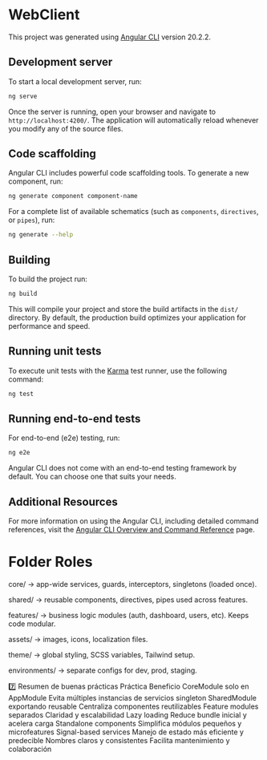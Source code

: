 # WebClient

This project was generated using [Angular CLI](https://github.com/angular/angular-cli) version 20.2.2.

## Development server

To start a local development server, run:

```bash
ng serve
```

Once the server is running, open your browser and navigate to `http://localhost:4200/`. The application will automatically reload whenever you modify any of the source files.

## Code scaffolding

Angular CLI includes powerful code scaffolding tools. To generate a new component, run:

```bash
ng generate component component-name
```

For a complete list of available schematics (such as `components`, `directives`, or `pipes`), run:

```bash
ng generate --help
```

## Building

To build the project run:

```bash
ng build
```

This will compile your project and store the build artifacts in the `dist/` directory. By default, the production build optimizes your application for performance and speed.

## Running unit tests

To execute unit tests with the [Karma](https://karma-runner.github.io) test runner, use the following command:

```bash
ng test
```

## Running end-to-end tests

For end-to-end (e2e) testing, run:

```bash
ng e2e
```

Angular CLI does not come with an end-to-end testing framework by default. You can choose one that suits your needs.

## Additional Resources

For more information on using the Angular CLI, including detailed command references, visit the [Angular CLI Overview and Command Reference](https://angular.dev/tools/cli) page.

# Folder Roles

core/ → app-wide services, guards, interceptors, singletons (loaded once).

shared/ → reusable components, directives, pipes used across features.

features/ → business logic modules (auth, dashboard, users, etc). Keeps code modular.

assets/ → images, icons, localization files.

theme/ → global styling, SCSS variables, Tailwind setup.

environments/ → separate configs for dev, prod, staging.


7️⃣ Resumen de buenas prácticas
Práctica	Beneficio
CoreModule solo en AppModule	Evita múltiples instancias de servicios singleton
SharedModule exportando reusable	Centraliza componentes reutilizables
Feature modules separados	Claridad y escalabilidad
Lazy loading	Reduce bundle inicial y acelera carga
Standalone components	Simplifica módulos pequeños y microfeatures
Signal-based services	Manejo de estado más eficiente y predecible
Nombres claros y consistentes	Facilita mantenimiento y colaboración
